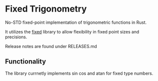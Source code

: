# Fixed Trigonometry

No-STD fixed-point implementation of trigonometric functions in Rust.

It utilizes the [fixed](https://crates.io/crates/fixed) library to allow flexibility in fixed point sizes and precisions.

Release notes are found under RELEASES.md

## Functionality

The library currnetly implements sin cos and atan for fixed type numbers.
